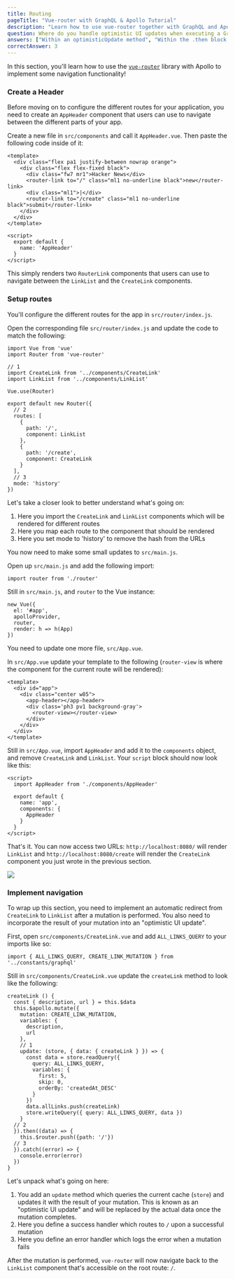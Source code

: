 ```yaml
---
title: Routing
pageTitle: "Vue-router with GraphQL & Apollo Tutorial"
description: "Learn how to use vue-router together with GraphQL and Apollo Client to implement navigation in a VueJS app."
question: Where do you handle optimistic UI updates when executing a GraphQL mutation in a VueJS component?
answers: ["Within an optimisticUpdate method", "Within the .then block of a mutation", "You can not optimistically update the UI in a VueJS component", "Within the update callback of a mutation"]
correctAnswer: 3
---
```


In this section, you'll learn how to use the [`vue-router`](https://github.com/vuejs/vue-router) library with Apollo to implement some navigation functionality!


### Create a Header

Before moving on to configure the different routes for your application, you need to create an `AppHeader` component that users can use to navigate between the different parts of your app.

<Instruction>

Create a new file in `src/components` and call it `AppHeader.vue`. Then paste the following code inside of it:

```js(path=".../hackernews-vue-apollo/src/components/AppHeader.vue")
<template>
  <div class="flex pa1 justify-between nowrap orange">
    <div class="flex flex-fixed black">
      <div class="fw7 mr1">Hacker News</div>
      <router-link to="/" class="ml1 no-underline black">new</router-link>
      <div class="ml1">|</div>
      <router-link to="/create" class="ml1 no-underline black">submit</router-link>
    </div>
  </div>
</template>

<script>
  export default {
    name: 'AppHeader'
  }
</script>
```

</Instruction>


This simply renders two `RouterLink` components that users can use to navigate between the `LinkList` and the `CreateLink` components.


### Setup routes

You'll configure the different routes for the app in `src/router/index.js`.

<Instruction>

Open the corresponding file `src/router/index.js` and update the code to match the following:

```js{4-6,11-23}(path=".../hackernews-vue-apollo/src/router/index.js")
import Vue from 'vue'
import Router from 'vue-router'

// 1
import CreateLink from '../components/CreateLink'
import LinkList from '../components/LinkList'

Vue.use(Router)

export default new Router({
  // 2
  routes: [
    {
      path: '/',
      component: LinkList
    },
    {
      path: '/create',
      component: CreateLink
    }
  ],
  // 3
  mode: 'history'
})
```

</Instruction>

Let's take a closer look to better understand what's going on:

1. Here you import the `CreateLink` and `LinkList` components which will be rendered for different routes
2. Here you map each route to the component that should be rendered
3. Here you set mode to 'history' to remove the hash from the URLs


You now need to make some small updates to `src/main.js`.

<Instruction>

Open up `src/main.js` and add the following import:

```js(path=".../hackernews-vue-apollo/src/main.js")
import router from './router'
```

</Instruction>

<Instruction>

Still in `src/main.js`, and `router` to the Vue instance:

```js{4}(path=".../hackernews-vue-apollo/src/main.js")
new Vue({
  el: '#app',
  apolloProvider,
  router,
  render: h => h(App)
})
```

</Instruction>


You need to update one more file, `src/App.vue`.

<Instruction>

In `src/App.vue` update your template to the following (`router-view` is where the component for the current route will be rendered):

```html{6}(path=".../hackernews-vue-apollo/src/App.vue")
<template>
  <div id="app">
    <div class="center w85">
      <app-header></app-header>
      <div class='ph3 pv1 background-gray'>
        <router-view></router-view>
      </div>
    </div>
  </div>
</template>
```

</Instruction>

<Instruction>

Still in `src/App.vue`, import `AppHeader` and add it to the `components` object, and remove `CreateLink` and `LinkList`. Your `script` block should now look like this:

```js{2,7}(path=".../hackernews-vue-apollo/src/App.vue")
<script>
  import AppHeader from './components/AppHeader'

  export default {
    name: 'app',
    components: {
      AppHeader
    }
  }
</script>
```

</Instruction>

That's it. You can now access two URLs: `http://localhost:8080/` will render `LinkList` and `http://localhost:8080/create` will render the `CreateLink` component you just wrote in the previous section.

![](http://imgur.com/bcHzt5W.gif)


### Implement navigation

To wrap up this section, you need to implement an automatic redirect from `CreateLink` to `LinkList` after a mutation is performed. You also need to incorporate the result of your mutation into an "optimistic UI update".

<Instruction>

First, open `src/components/CreateLink.vue` and add `ALL_LINKS_QUERY` to your imports like so:

```js(path=".../hackernews-vue-apollo/src/components/CreateLink.vue")
import { ALL_LINKS_QUERY, CREATE_LINK_MUTATION } from '../constants/graphql'
```

</Instruction>

<Instruction>

Still in `src/components/CreateLink.vue` update the `createLink` method to look like the following:

```js{9-21}(path=".../hackernews-vue-apollo/src/components/CreateLink.vue")
createLink () {
  const { description, url } = this.$data
  this.$apollo.mutate({
    mutation: CREATE_LINK_MUTATION,
    variables: {
      description,
      url
    },
    // 1
    update: (store, { data: { createLink } }) => {
      const data = store.readQuery({
        query: ALL_LINKS_QUERY,
        variables: {
          first: 5,
          skip: 0,
          orderBy: 'createdAt_DESC'
        }
      })
      data.allLinks.push(createLink)
      store.writeQuery({ query: ALL_LINKS_QUERY, data })
    }
  // 2
  }).then((data) => {
    this.$router.push({path: '/'})
  // 3
  }).catch((error) => {
    console.error(error)
  })
}
```

</Instruction>

Let's unpack what's going on here:

1. You add an `update` method which queries the current cache (`store`) and updates it with the result of your mutation. This is known as an "optimistic UI update" and will be replaced by the actual data once the mutation completes.
2. Here you define a success handler which routes to `/` upon a successful mutation
3. Here you define an error handler which logs the error when a mutation fails

After the mutation is performed, `vue-router` will now navigate back to the `LinkList` component that's accessible on the root route: `/`.
